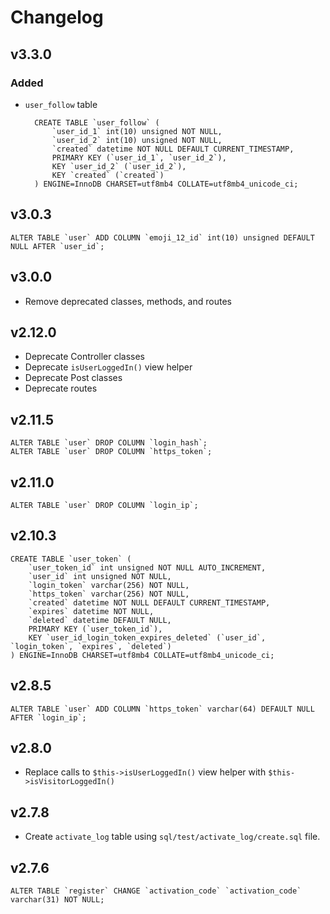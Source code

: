# Changelog

## v3.3.0

### Added

- `user_follow` table

        CREATE TABLE `user_follow` (
            `user_id_1` int(10) unsigned NOT NULL,
            `user_id_2` int(10) unsigned NOT NULL,
            `created` datetime NOT NULL DEFAULT CURRENT_TIMESTAMP,
            PRIMARY KEY (`user_id_1`, `user_id_2`),
            KEY `user_id_2` (`user_id_2`),
            KEY `created` (`created`)
        ) ENGINE=InnoDB CHARSET=utf8mb4 COLLATE=utf8mb4_unicode_ci;

## v3.0.3

```
ALTER TABLE `user` ADD COLUMN `emoji_12_id` int(10) unsigned DEFAULT NULL AFTER `user_id`;
```

## v3.0.0

- Remove deprecated classes, methods, and routes

## v2.12.0

- Deprecate Controller classes
- Deprecate `isUserLoggedIn()` view helper
- Deprecate Post classes
- Deprecate routes

## v2.11.5

```
ALTER TABLE `user` DROP COLUMN `login_hash`;
ALTER TABLE `user` DROP COLUMN `https_token`;
```

## v2.11.0

```
ALTER TABLE `user` DROP COLUMN `login_ip`;
```

## v2.10.3

```
CREATE TABLE `user_token` (
    `user_token_id` int unsigned NOT NULL AUTO_INCREMENT,
    `user_id` int unsigned NOT NULL,
    `login_token` varchar(256) NOT NULL,
    `https_token` varchar(256) NOT NULL,
    `created` datetime NOT NULL DEFAULT CURRENT_TIMESTAMP,
    `expires` datetime NOT NULL,
    `deleted` datetime DEFAULT NULL,
    PRIMARY KEY (`user_token_id`),
    KEY `user_id_login_token_expires_deleted` (`user_id`, `login_token`, `expires`, `deleted`)
) ENGINE=InnoDB CHARSET=utf8mb4 COLLATE=utf8mb4_unicode_ci;
```

## v2.8.5

```
ALTER TABLE `user` ADD COLUMN `https_token` varchar(64) DEFAULT NULL AFTER `login_ip`;
```

## v2.8.0

- Replace calls to `$this->isUserLoggedIn()` view helper with `$this->isVisitorLoggedIn()`

## v2.7.8

- Create `activate_log` table using `sql/test/activate_log/create.sql` file.

## v2.7.6

```
ALTER TABLE `register` CHANGE `activation_code` `activation_code` varchar(31) NOT NULL;
```
